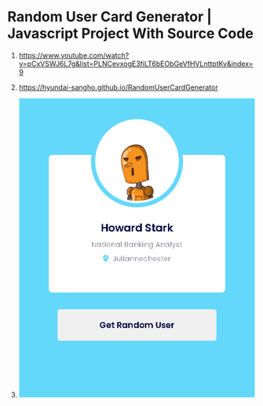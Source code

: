 # Random User Card Generator | Javascript Project With Source Code

1. <https://www.youtube.com/watch?v=pCxVSWJ6L7g&list=PLNCevxogE3fiLT6bEObGeVfHVLnttptKv&index=9>

2. <https://hyundai-sangho.github.io/RandomUserCardGenerator>

3. ![캡쳐](screenshot.gif)
